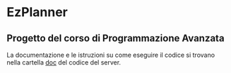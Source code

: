 # EzPlanner
## Progetto del corso di Programmazione Avanzata
La documentazione e le istruzioni su come eseguire il codice si trovano nella cartella [doc](EzPlannerServer/doc/Documentazione%20EzPlanner.pdf) del codice del server.
